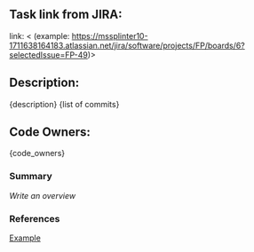 ## Task link from JIRA:
link: < (example: https://mssplinter10-1711638164183.atlassian.net/jira/software/projects/FP/boards/6?selectedIssue=FP-49)>

## Description:
{description}
{list of commits}

## Code Owners:
{code_owners}

### Summary
_Write an overview_

### References
[Example](www.google.com)